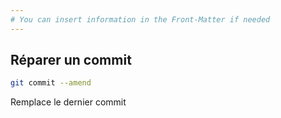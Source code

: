 ```yaml
---
# You can insert information in the Front-Matter if needed
---
```

## Réparer un commit


```bash
git commit --amend
```

Remplace le dernier commit
